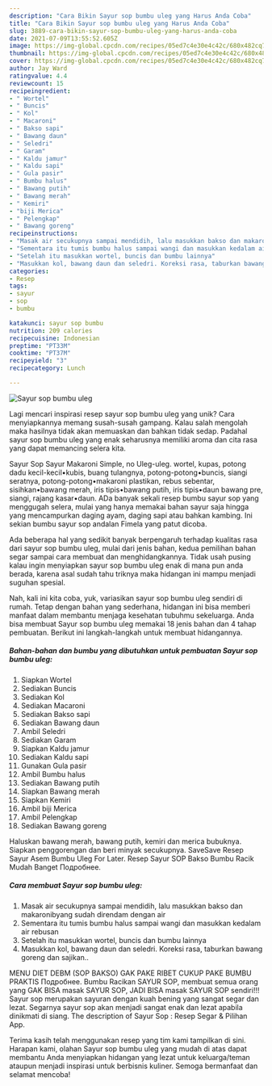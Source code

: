 ```yaml
---
description: "Cara Bikin Sayur sop bumbu uleg yang Harus Anda Coba"
title: "Cara Bikin Sayur sop bumbu uleg yang Harus Anda Coba"
slug: 3889-cara-bikin-sayur-sop-bumbu-uleg-yang-harus-anda-coba
date: 2021-07-09T13:55:52.605Z
image: https://img-global.cpcdn.com/recipes/05ed7c4e30e4c42c/680x482cq70/sayur-sop-bumbu-uleg-foto-resep-utama.jpg
thumbnail: https://img-global.cpcdn.com/recipes/05ed7c4e30e4c42c/680x482cq70/sayur-sop-bumbu-uleg-foto-resep-utama.jpg
cover: https://img-global.cpcdn.com/recipes/05ed7c4e30e4c42c/680x482cq70/sayur-sop-bumbu-uleg-foto-resep-utama.jpg
author: Jay Ward
ratingvalue: 4.4
reviewcount: 15
recipeingredient:
- " Wortel"
- " Buncis"
- " Kol"
- " Macaroni"
- " Bakso sapi"
- " Bawang daun"
- " Seledri"
- " Garam"
- " Kaldu jamur"
- " Kaldu sapi"
- " Gula pasir"
- " Bumbu halus"
- " Bawang putih"
- " Bawang merah"
- " Kemiri"
- "biji Merica"
- " Pelengkap"
- " Bawang goreng"
recipeinstructions:
- "Masak air secukupnya sampai mendidih, lalu masukkan bakso dan makaronibyang sudah direndam dengan air"
- "Sementara itu tumis bumbu halus sampai wangi dan masukkan kedalam air rebusan"
- "Setelah itu masukkan wortel, buncis dan bumbu lainnya"
- "Masukkan kol, bawang daun dan seledri. Koreksi rasa, taburkan bawang goreng dan sajikan.."
categories:
- Resep
tags:
- sayur
- sop
- bumbu

katakunci: sayur sop bumbu 
nutrition: 209 calories
recipecuisine: Indonesian
preptime: "PT33M"
cooktime: "PT37M"
recipeyield: "3"
recipecategory: Lunch

---
```



![Sayur sop bumbu uleg](https://img-global.cpcdn.com/recipes/05ed7c4e30e4c42c/680x482cq70/sayur-sop-bumbu-uleg-foto-resep-utama.jpg)

Lagi mencari inspirasi resep sayur sop bumbu uleg yang unik? Cara menyiapkannya memang susah-susah gampang. Kalau salah mengolah maka hasilnya tidak akan memuaskan dan bahkan tidak sedap. Padahal sayur sop bumbu uleg yang enak seharusnya memiliki aroma dan cita rasa yang dapat memancing selera kita.

Sayur Sop Sayur Makaroni Simple, no Uleg-uleg. wortel, kupas, potong dadu kecil-kecil•kubis, buang tulangnya, potong-potong•buncis, siangi seratnya, potong-potong•makaroni plastikan, rebus sebentar, sisihkan•bawang merah, iris tipis•bawang putih, iris tipis•daun bawang pre, siangi, rajang kasar•daun. ADa banyak sekali resep bumbu sayur sop yang menggugah selera, mulai yang hanya memakai bahan sayur saja hingga yang mencampurkan daging ayam, daging sapi atau bahkan kambing. Ini sekian bumbu sayur sop andalan Fimela yang patut dicoba.

Ada beberapa hal yang sedikit banyak berpengaruh terhadap kualitas rasa dari sayur sop bumbu uleg, mulai dari jenis bahan, kedua pemilihan bahan segar sampai cara membuat dan menghidangkannya. Tidak usah pusing kalau ingin menyiapkan sayur sop bumbu uleg enak di mana pun anda berada, karena asal sudah tahu triknya maka hidangan ini mampu menjadi suguhan spesial.


Nah, kali ini kita coba, yuk, variasikan sayur sop bumbu uleg sendiri di rumah. Tetap dengan bahan yang sederhana, hidangan ini bisa memberi manfaat dalam membantu menjaga kesehatan tubuhmu sekeluarga. Anda bisa membuat Sayur sop bumbu uleg memakai 18 jenis bahan dan 4 tahap pembuatan. Berikut ini langkah-langkah untuk membuat hidangannya.

<!--inarticleads1-->

##### Bahan-bahan dan bumbu yang dibutuhkan untuk pembuatan Sayur sop bumbu uleg:

1. Siapkan  Wortel
1. Sediakan  Buncis
1. Sediakan  Kol
1. Sediakan  Macaroni
1. Sediakan  Bakso sapi
1. Sediakan  Bawang daun
1. Ambil  Seledri
1. Sediakan  Garam
1. Siapkan  Kaldu jamur
1. Sediakan  Kaldu sapi
1. Gunakan  Gula pasir
1. Ambil  Bumbu halus
1. Sediakan  Bawang putih
1. Siapkan  Bawang merah
1. Siapkan  Kemiri
1. Ambil biji Merica
1. Ambil  Pelengkap
1. Sediakan  Bawang goreng


Haluskan bawang merah, bawang putih, kemiri dan merica bubuknya. Siapkan penggorengan dan beri minyak secukupnya. SaveSave Resep Sayur Asem Bumbu Uleg For Later. Resep Sayur SOP Bakso Bumbu Racik Mudah Banget Подробнее. 

<!--inarticleads2-->

##### Cara membuat Sayur sop bumbu uleg:

1. Masak air secukupnya sampai mendidih, lalu masukkan bakso dan makaronibyang sudah direndam dengan air
1. Sementara itu tumis bumbu halus sampai wangi dan masukkan kedalam air rebusan
1. Setelah itu masukkan wortel, buncis dan bumbu lainnya
1. Masukkan kol, bawang daun dan seledri. Koreksi rasa, taburkan bawang goreng dan sajikan..


MENU DIET DEBM (SOP BAKSO) GAK PAKE RIBET CUKUP PAKE BUMBU PRAKTIS Подробнее. Bumbu Racikan SAYUR SOP, membuat semua orang yang GAK BISA masak SAYUR SOP, JADI BISA masak SAYUR SOP sendiri!!! Sayur sop merupakan sayuran dengan kuah bening yang sangat segar dan lezat. Segarnya sayur sop akan menjadi sangat enak dan lezat apabila dinikmati di siang. The description of Sayur Sop : Resep Segar &amp; Pilihan App. 

Terima kasih telah menggunakan resep yang tim kami tampilkan di sini. Harapan kami, olahan Sayur sop bumbu uleg yang mudah di atas dapat membantu Anda menyiapkan hidangan yang lezat untuk keluarga/teman ataupun menjadi inspirasi untuk berbisnis kuliner. Semoga bermanfaat dan selamat mencoba!
